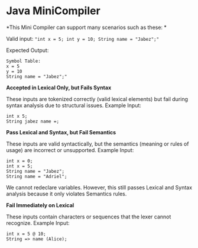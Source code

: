 # Java MiniCompiler

*This Mini Compiler can support many scenarios such as these: *

Valid input: `"int x = 5; int y = 10; String name = "Jabez";"`

Expected Output:

```
Symbol Table:
x = 5
y = 10
String name = "Jabez";"
```


**Accepted in Lexical Only, but Fails Syntax**

These inputs are tokenized correctly (valid lexical elements) but fail during syntax analysis due to structural issues.
Example Input:
```
int x 5;
String jabez name =;
```


**Pass Lexical and Syntax, but Fail Semantics**

These inputs are valid syntactically, but the semantics (meaning or rules of usage) are incorrect or unsupported.
Example Input:
```
int x = 0;
int x = 5;
String name = "Jabez";
String name = "Adriel";
```

We cannot redeclare variables. However, this still passes Lexical and Syntax analysis because it only violates Semantics rules.



**Fail Immediately on Lexical**

These inputs contain characters or sequences that the lexer cannot recognize.
Example Input:
```
int x = 5 @ 10;
String => name (Alice);
```
